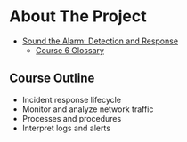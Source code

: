 # About The Project

- [Sound the Alarm: Detection and Response](https://www.coursera.org/learn/detection-and-response)
  - [Course 6 Glossary](https://docs.google.com/document/d/110np_C7b_QrluXjwDYnkr3JB5XdmIKjzev_LWDrgRys/template/preview?resourcekey=0--JFAaZkWUrl-Ie-CEzwa-g)

## Course Outline

- Incident response lifecycle
- Monitor and analyze network traffic
- Processes and procedures
- Interpret logs and alerts
